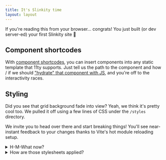 ```yaml
---
title: It's Slinkity time
layout: layout
---
```


If you're reading this from your browser... congrats! You just built (or dev server-ed) your first Slinkity site 👊

## Component shortcodes

<!--insert-component-shortcodes-here-->

With [component shortcodes](https://www.11ty.dev/docs/shortcodes/), you can insert components into any static template that 11ty supports. Just tell us the path to the component and how / if we should <a href="https://slinkity.dev/docs/partial-hydration/">"hydrate" that component with JS</a>, and you're off to the interactivity races.

## Styling

Did you see that grid background fade into view? Yeah, we think it's pretty cool too. We pulled it off using a few lines of CSS under the `/styles` directory.

We invite you to head over there and start breaking things! You'll see near-instant feedback to your changes thanks to Vite's hot module reloading setup.

<details>
  <summary>H-M-What now?</summary>
  <p>
    This is a new way to send file changes to the browser. When using the dev server, we'll <em>avoid refreshing the page</em> when you edit HMR-supported file types (styles for instance). Instead, we'll tell the browser to just reload that single resource and immediately show you your changes. More on this in <a href="https://vitejs.dev/guide/features.html#hot-module-replacement">Vite's documentation.</a>
  </p>
  <p>
    This is especially useful when styling stateful components. For instance, say you're editing a dropdown's styles for when it's in the "open" state.
  </p>
  <ul>
    <li>Without HMR: the page refreshes, causing the dropdown to close on each style edit 😢</li>
    <li>With HMR: our stylesheet reloads without refreshing the page. This means our dropdown stays open as we tweak our styles ❤️</li>
  </ul>
</details>

<details>
  <summary>How are those stylesheets applied?</summary>
  <p>
    Each stylesheet is loaded onto the page from a layout file (<code>src/_includes/layout.njk</code>) using a regular <code>link</code> tag like so: <code>link rel="stylesheet" href="/@root/styles/index.scss"</code>
  </p>
  <p>
    There are two important takeaways here:
  </p>
  <ol>
    <li>We use the <code>@root</code> import alias to import from the root of our project. Check out <a href="https://slinkity.dev/docs/import-aliases/">our docs on import aliases</a> for more details.</li>
    <li>We leave that <code>.scss</code> extension as-is. Vite scans through our html files for exotic file extensions like this. If it knows how to process an extension, it'll transform that file on-the-fly into something the browser can understand. And if you're looking around for some SCSS plugin we're applying, no need! SCSS support comes out-the-box with Vite. You can also configure your CSS setup of choice by following <a href="https://vitejs.dev/guide/features.html#css">Vite's styling docs.</a></li>
  </ol>
</details>
